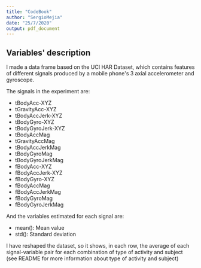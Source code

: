 ```yaml
---
title: "CodeBook"
author: "SergioMejia"
date: "25/7/2020"
output: pdf_document
---
```


## Variables' description 

I made a data frame based on the UCI HAR Dataset, which contains features of different signals produced by a mobile phone's 3 axial accelerometer and gyroscope.

The signals in the experiment are: 

- tBodyAcc-XYZ
- tGravityAcc-XYZ
- tBodyAccJerk-XYZ
- tBodyGyro-XYZ
- tBodyGyroJerk-XYZ
- tBodyAccMag
- tGravityAccMag
- tBodyAccJerkMag
- tBodyGyroMag
- tBodyGyroJerkMag
- fBodyAcc-XYZ
- fBodyAccJerk-XYZ
- fBodyGyro-XYZ
- fBodyAccMag
- fBodyAccJerkMag
- fBodyGyroMag
- fBodyGyroJerkMag

And the variables estimated for each signal are:

- mean(): Mean value
- std(): Standard deviation

I have reshaped the dataset, so it shows, in each row, the average of each signal-variable pair for each combination of type of activity and subject (see README for more information about type of activity and subject) 
